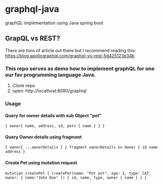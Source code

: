 # graphql-java
graphQL implementation using Java spring boot

## GrapQL vs REST?
There are tons of article out there but I recommend reading this: https://blog.apollographql.com/graphql-vs-rest-5d425123e34b

### This repo serves as demo how to implement graphQL for one our fav programming language Java.

1) Clone repo
2) open: http://localhost:8080/graphiql

### Usage

#### Query for owner details with sub Object "pet"
   `{
      owner{
       name,
       address,
       id,
       pets {
         name
       }
     }
   } `  

#### Query Owner details using fragment
  `{
     owner{
      ...ownerDetails
    }
  }
  fragment ownerDetails on Owner {
      id
      name
      address
  }`
  
#### Create Pet using mutation request
`mutation createPet {
  createPet(name: "Pot pot", age: 1, type: CAT,
   owner: {
      name:"John Doe"
    }) {
    id,
    name,
    type,
    owner {
      name
    }
  }
}`


